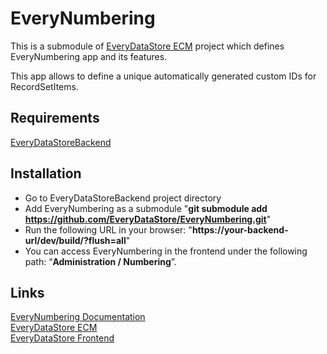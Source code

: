 # EveryNumbering #

This is a submodule of [EveryDataStore ECM](https://everydatastore.org) project which defines EveryNumbering app and its features.

This app allows to define a unique automatically generated custom IDs for RecordSetItems.



## Requirements ##
[EveryDataStoreBackend](https://github.com/EveryDataStore/EveryDataStoreBackend)<br/>


## Installation ##
- Go to EveryDataStoreBackend project directory
- Add EveryNumbering as a submodule "**git submodule add https://github.com/EveryDataStore/EveryNumbering.git**"
- Run the following URL in your browser: "**https://your-backend-url/dev/build/?flush=all**"
- You can access EveryNumbering in the frontend under the following path: “**Administration / Numbering**”.


## Links ##
[EveryNumbering Documentation](https://everydatastore.org/en/apps/everynumbering)<br/> 
[EveryDataStore ECM](https://github.com/EveryDataStore/EveryDataStoreECM)<br/> 
[EveryDataStore Frontend](https://github.com/EveryDataStore/EveryDataStoreFrontend)<br/>
